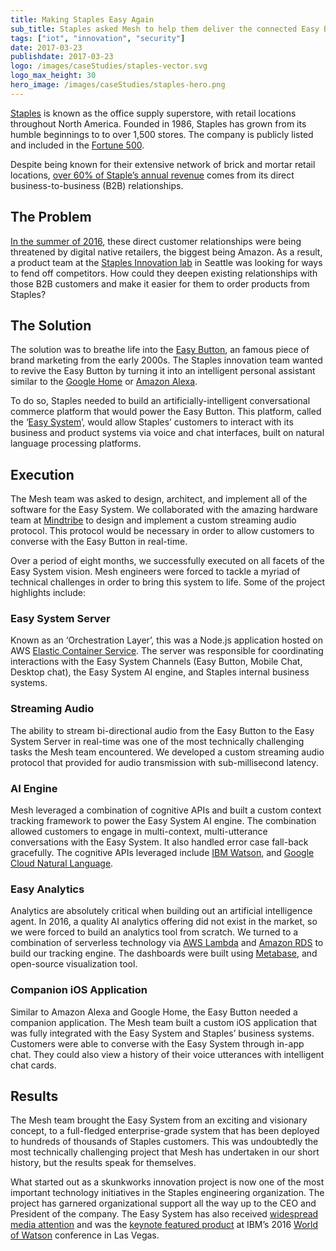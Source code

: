 ```yaml
---
title: Making Staples Easy Again
sub_title: Staples asked Mesh to help them deliver the connected Easy Button.
tags: ["iot", "innovation", "security"]
date: 2017-03-23
publishdate: 2017-03-23
logo: /images/caseStudies/staples-vector.svg
logo_max_height: 30
hero_image: /images/caseStudies/staples-hero.png
---
```

[Staples](https://www.staples.com/) is known as the office supply superstore, with retail locations throughout North America. Founded in 1986, Staples has grown from its humble beginnings to to over 1,500 stores. The company is publicly listed and included in the [Fortune 500](http://fortune.com/fortune500/staples/). 

Despite being known for their extensive network of brick and mortar retail locations, [over 60% of Staple’s annual revenue](https://www.digitalcommerce360.com/2017/05/16/b2b-sales-account-60-staples-q1-revenue/) comes from its direct business-to-business (B2B) relationships. 

## The Problem

[In the summer of 2016](http://www.businessinsider.com/amazon-business-top-priority-court-documents-2016-9), these direct customer relationships were being threatened by digital native retailers, the biggest being Amazon. As a result, a product team at the [Staples Innovation lab](http://www.staplesinnovation.com/) in Seattle was looking for ways to fend off competitors. How could they deepen existing relationships with those B2B customers and make it easier for them to order products from Staples? 

## The Solution

The solution was to breathe life into the [Easy Button](https://www.staples.com/Staples-Easy-Button/product_606396), an famous piece of brand marketing from the early 2000s. The Staples innovation team wanted to revive the Easy Button by turning it into an intelligent personal assistant similar to the [Google Home](https://store.google.com/product/google_home) or [Amazon Alexa](https://www.amazon.com/Amazon-Echo-And-Alexa-Devices). 

To do so, Staples needed to build an artificially-intelligent conversational commerce platform that would power the Easy Button. This platform, called the ‘[Easy System](http://www.staplesinnovation.com/innovations/staples-easy-system/)’, would allow Staples’ customers to interact with its business and product systems via voice and chat interfaces, built on natural language processing platforms. 

## Execution

The Mesh team was asked to design, architect, and implement all of the software for the Easy System. We collaborated with the amazing hardware team at [Mindtribe](https://mindtribe.com/) to design and implement a custom streaming audio protocol. This protocol would be necessary in order to allow customers to converse with the Easy Button in real-time. 
   
Over a period of eight months, we successfully executed on all facets of the Easy System vision. Mesh engineers were forced to tackle a myriad of technical challenges in order to bring this system to life. Some of the project highlights include:

### Easy System Server 

Known as an ‘Orchestration Layer’, this was a Node.js application hosted on AWS [Elastic Container Service](https://aws.amazon.com/ecs/). The server was responsible for coordinating interactions with the Easy System Channels (Easy Button, Mobile Chat, Desktop chat), the Easy System AI engine, and Staples internal business systems. 

### Streaming Audio 

The ability to stream bi-directional audio from the Easy Button to the Easy System Server in real-time was one of the most technically challenging tasks the Mesh team encountered. We developed a custom streaming audio protocol that provided for audio transmission with sub-millisecond latency. 

### AI Engine 

Mesh leveraged a combination of cognitive APIs and built a custom context tracking framework to power the Easy System AI engine. The combination allowed customers to engage in multi-context, multi-utterance conversations with the Easy System. It also handled error case fall-back gracefully. The cognitive APIs leveraged include [IBM Watson](https://www.ibm.com/watson/), and [Google Cloud Natural Language](https://cloud.google.com/natural-language/).

### Easy Analytics 

Analytics are absolutely critical when building out an artificial intelligence agent. In 2016, a quality AI analytics offering did not exist in the market, so we were forced to build an analytics tool from scratch. We turned to a combination of serverless technology via [AWS Lambda](https://aws.amazon.com/lambda/) and [Amazon RDS](https://aws.amazon.com/rds/) to build our tracking engine. The dashboards were built using [Metabase](https://www.metabase.com/), and open-source visualization tool. 

### Companion iOS Application 

Similar to Amazon Alexa and Google Home, the Easy Button needed a companion application. The Mesh team built a custom iOS application that was fully integrated with the Easy System and Staples’ business systems. Customers were able to converse with the Easy System through in-app chat. They could also view a history of their voice utterances with intelligent chat cards. 

## Results 

The Mesh team brought the Easy System from an exciting and visionary concept, to a full-fledged enterprise-grade system that has been deployed to hundreds of thousands of Staples customers. This was undoubtedly the most technically challenging project that Mesh has undertaken in our short history, but the results speak for themselves. 

What started out as a skunkworks innovation project is now one of the most important technology initiatives in the Staples engineering organization. The project has garnered organizational support all the way up to the CEO and President of the company. The Easy System has also received [widespread media attention](https://www.forbes.com/forbes/welcome/?toURL=https://www.forbes.com/sites/chriscancialosi/2016/12/13/how-staples-is-making-its-easy-button-even-easier-with-a-i) and was the [keynote featured product](https://www.computerworld.com/article/3135090/artificial-intelligence/ibm-looks-into-the-future-of-ai-at-world-of-watson.html) at IBM’s 2016 [World of Watson](https://www.ibm.com/events/think/) conference in Las Vegas. 



